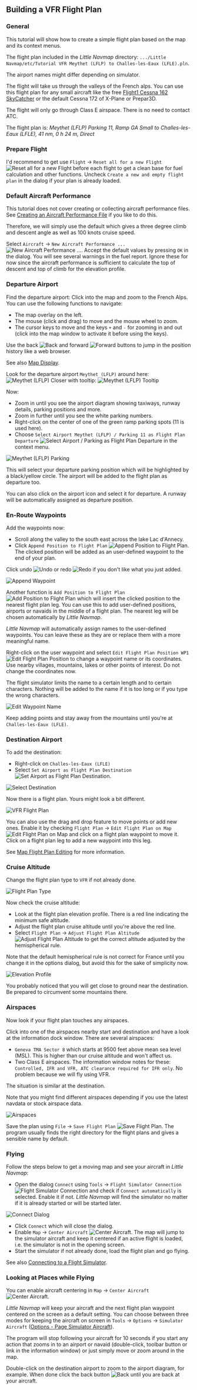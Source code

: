 ## Building a VFR Flight Plan

### General

This tutorial will show how to create a simple flight plan based on the map and its context menus.

The flight plan included in the _Little Navmap_ directory: `.../Little Navmap/etc/Tutorial VFR Meythet (LFLP) to Challes-les-Eaux (LFLE).pln`.

The airport names might differ depending on simulator.

The flight will take us through the valleys of the French alps. You can use this flight plan for any small aircraft like the free [Flight1 Cessna 162 SkyCatcher](http://www.flight1.com/view.asp?page=skycatcher) or the default Cessna 172 of X-Plane or Prepar3D.

The flight will only go through Class E airspace. There is no need to contact ATC.

The flight plan is: _Meythet (LFLP) Parking 11, Ramp GA Small to Challes-les-Eaux (LFLE), 41 nm, 0 h 24 m, Direct_

### Prepare Flight

I'd recommend to get use `Flight` -> `Reset all for a new Flight` ![Reset all for a new Flight](../images/icons/reload.png "Reset all for a new Flight") before each flight to get a clean base for fuel calculation and other functions. Uncheck `Create a new and empty flight plan` in the dialog if your plan is already loaded.

### Default Aircraft Performance

This tutorial does not cover creating or collecting aircraft performance files. See [Creating an Aircraft Performance File](TUTORIALPERF.md) if you like to do this.

Therefore, we will simply use the default which gives a three degree climb and descent angle as well as 100 knots cruise speed.

Select `Aircraft` -> `New Aircraft Performance ...` ![New Aircraft Performance ...](../images/icons/aircraftperfnew.png). Accept the default values by pressing `OK` in the dialog. You will see several warnings in the fuel report. Ignore these for now since the aircraft performance is sufficient to calculate the top of descent and top of climb for the elevation profile.

### Departure Airport

Find the departure airport:
Click into the map and zoom to the French Alps. You can use the following functions to navigate:

* The map overlay on the left.
* The mouse (click and drag) to move and the mouse wheel to zoom.
* The cursor keys to move and the keys `+` and `-` for zooming in and out (click into the map window to activate it before using the  keys).

Use the back ![Back](../images/icons/back.png) and forward ![Forward](../images/icons/next.png) buttons to jump in the position history like a web browser.

See also [Map Display](MAPDISPLAY.md).

Look for the departure airport `Meythet (LFLP)` around here:
![Meythet (LFLP)](../images/tutorial/vfrmap.jpg)
Closer with tooltip:
![Meythet (LFLP) Tooltip](../images/tutorial/vfrmapclose.jpg)

Now:

* Zoom in until you see the airport diagram showing taxiways, runway details, parking positions and more.
* Zoom in further until you see the white parking numbers.
* Right-click on the center of one of the green ramp parking spots (11 is used here).
* Choose `Select Airport Meythet (LFLP) / Parking 11 as Flight Plan Departure` ![Select Airport / Parking as Flight Plan Departure](../images/icons/airportroutestart.png) in the context menu.

![Meythet (LFLP) Parking](../images/tutorial/vfrmapparking.jpg)

This will select your departure parking position which will be highlighted by a black/yellow circle. The airport will be added to the flight plan as departure too.

You can also click on the airport icon and select it for departure. A runway will be automatically assigned as departure position.

### En-Route Waypoints

Add the waypoints now:

* Scroll along the valley to the south east across the lake Lac d'Annecy.
* Click `Append Position to Flight Plan` ![Append Position to Flight Plan](../images/icons/routeadd.png). The clicked position will be added as an user-defined waypoint to the end of your plan.

Click undo ![Undo](../images/icons/undo.png) or redo ![Redo](../images/icons/redo.png) if you don't like what you just added.

![Append Waypoint](../images/tutorial/vfrappend.jpg)

Another function is `Add Position to Flight Plan` ![Add Position to Flight Plan](../images/icons/routeadd.png) which will insert  the clicked position to the nearest flight plan leg. You can use this to add user-defined positions, airports or navaids in the middle of a flight plan. The nearest leg will be chosen automatically by _Little Navmap_.

_Little Navmap_ will automatically assign names to the user-defined waypoints. You can leave these as they are or replace them with a more meaningful name.

Right-click on the user waypoint and select `Edit Flight Plan Position WP1` ![Edit Flight Plan Position](../images/icons/routestring.png) to change a waypoint name or its coordinates. Use nearby villages, mountains, lakes or other points of interest. Do not change the coordinates now.

The flight simulator limits the name to a certain length and to certain characters. Nothing will be added to the name if it is too long or if you type the wrong characters.

![Edit Waypoint Name](../images/tutorial/vfreditname.jpg)

Keep adding points and stay away from the mountains until you're at `Challes-les-Eaux (LFLE)`.

### Destination Airport

To add the destination:

* Right-click on `Challes-les-Eaux (LFLE)`
* Select `Set Airport as Flight Plan Destination` ![Set Airport as Flight Plan Destination](../images/icons/airportroutedest.png).

![Select Destination](../images/tutorial/vfrdest.jpg)

Now there is a flight plan. Yours might look a bit different.

![VFR Flight Plan](../images/tutorial/vfrflightplan.jpg)

You can also use the drag and drop feature to move points or add new ones. Enable it by checking `Flight Plan` -> `Edit Flight Plan on Map` ![Edit Flight Plan on Map](../images/icons/routeedit.png) and click on a flight plan waypoint to move it. Click on a flight plan leg to add a new waypoint into this leg.

See [Map Flight Plan Editing](MAPFPEDIT.md) for more information.

### Cruise Altitude

Change the flight plan type to `VFR` if not already done.

![Flight Plan Type](../images/tutorial/vfrtype.jpg)

Now check the cruise altitude:

* Look at the flight plan elevation profile. There is a red line indicating the minimum safe altitude.
* Adjust the flight plan cruise altitude until you're above the red line.
* Select `Flight Plan` -> `Adjust Flight Plan Altitude` ![Adjust Flight Plan Altitude](../images/icons/routeadjustalt.png) to get the correct altitude adjusted by the hemispherical rule.

Note that the default hemispherical rule is not correct for France until you change it in the options dialog, but avoid this for the sake of simplicity now.

![Elevation Profile](../images/tutorial/vfrprofile.jpg)

You probably noticed that you will get close to ground near the destination. Be prepared to circumvent some mountains there.

### Airspaces

Now look if your flight plan touches any airspaces.

Click into one of the airspaces nearby start and destination and have a look at the information dock window. There are several airspaces:

* `Geneva TMA Sector 8` which starts at 9500 feet above mean sea level (MSL). This is higher than our cruise altitude and won't affect us.
* Two Class E airspaces. The information window notes for these: `Controlled, IFR and VFR, ATC clearance required for IFR only`. No problem because we will fly using VFR.

The situation is similar at the destination.

Note that you might find different airspaces depending if you use the latest navdata or stock airspace data.

![Airspaces](../images/tutorial/vfrairspace.jpg)

Save the plan using `File` -> `Save Flight Plan` ![Save Flight Plan](../images/icons/filesave.png). The program usually finds the right directory for the flight plans and gives a sensible name by default.

### Flying

Follow the steps below to get a moving map and see your aircraft in _Little Navmap_:

* Open the dialog `Connect` using `Tools` -> `Flight Simulator Connection` ![Flight Simulator Connection](../images/icons/network.png) and check if `Connect automatically` is selected. Enable it if not. _Little Navmap_ will find the simulator no matter if it is already started or will be started later.

![Connect Dialog](../images/tutorial/vfrconnect.jpg)
* Click `Connect` which will close the dialog.
* Enable `Map` -> `Center Aircraft` ![Center Aircraft](../images/icons/centeraircraft.png). The map will jump to the simulator aircraft and keep it centered if an active flight is loaded, i.e. the simulator is not in the opening screen.
* Start the simulator if not already done, load the flight plan and go flying.

See also [Connecting to a Flight Simulator](CONNECT.md).

### Looking at Places while Flying

You can enable aircraft centering in `Map` -> `Center Aircraft` ![Center Aircraft](../images/icons/centeraircraft.png).

_Little Navmap_ will keep your aircraft and the next flight plan waypoint centered on the screen as a default setting. You can choose between three modes for keeping the aircraft on screen in `Tools` -> `Options` -> `Simulator Aircraft` ([Options - Page Simulator Aircraft](OPTIONS.md#simulator-aircraft)).

The program will stop following your aircraft for 10 seconds if you start any action that zooms in to an airport or navaid (double-click, toolbar button or link in the information window) or just simply move or zoom around in the map.

Double-click on the destination airport to zoom to the airport diagram, for example. When done click the back button ![Back](../images/icons/back.png) until you are back at your aircraft.


